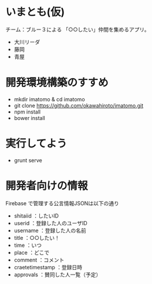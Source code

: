 # いまとも(仮)

チーム：ブルー３による 「○○したい」仲間を集めるアプリ。

* 大川リーダ
* 藤岡
* 青屋

# 開発環境構築のすすめ

* mkdir imatomo & cd imatomo  
* git clone https://github.com/okawahiroto/imatomo.git  
* npm install
* bower install

# 実行してよう

* grunt serve

# 開発者向けの情報

Firebase で管理する公言情報JSONは以下の通り
* shitaiid    ：したいID
* userid      ：登録した人のユーザID
* username    ：登録した人の名前
* title       ：○○したい！
* time        ：いつ
* place       ：どこで
* comment     ：コメント
* craetetimestamp ：登録日時
* approvals   ：賛同した人一覧（予定）

